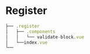 # Register

``` js
├── .register
│   ├── .components
│   │   └── validate-block.vue
│   └──index.vue
└──
```